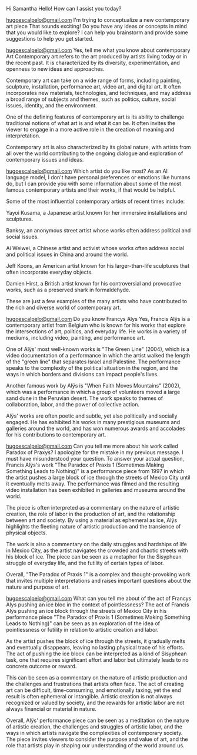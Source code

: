 Hi Samantha
Hello! How can I assist you today?




hugoescalpelo@gmail.com
I'm trying to conceptualize a new contemporary art piece
That sounds exciting! Do you have any ideas or concepts in mind that you would like to explore? I can help you brainstorm and provide some suggestions to help you get started.




hugoescalpelo@gmail.com
Yes, tell me what you know about contemporary Art
Contemporary art refers to the art produced by artists living today or in the recent past. It is characterized by its diversity, experimentation, and openness to new ideas and approaches.

Contemporary art can take on a wide range of forms, including painting, sculpture, installation, performance art, video art, and digital art. It often incorporates new materials, technologies, and techniques, and may address a broad range of subjects and themes, such as politics, culture, social issues, identity, and the environment.

One of the defining features of contemporary art is its ability to challenge traditional notions of what art is and what it can be. It often invites the viewer to engage in a more active role in the creation of meaning and interpretation.

Contemporary art is also characterized by its global nature, with artists from all over the world contributing to the ongoing dialogue and exploration of contemporary issues and ideas.




hugoescalpelo@gmail.com
Which artist do you like most?
As an AI language model, I don't have personal preferences or emotions like humans do, but I can provide you with some information about some of the most famous contemporary artists and their works, if that would be helpful.

Some of the most influential contemporary artists of recent times include:

Yayoi Kusama, a Japanese artist known for her immersive installations and sculptures.

Banksy, an anonymous street artist whose works often address political and social issues.

Ai Weiwei, a Chinese artist and activist whose works often address social and political issues in China and around the world.

Jeff Koons, an American artist known for his larger-than-life sculptures that often incorporate everyday objects.

Damien Hirst, a British artist known for his controversial and provocative works, such as a preserved shark in formaldehyde.

These are just a few examples of the many artists who have contributed to the rich and diverse world of contemporary art.




hugoescalpelo@gmail.com
Do you know Francys Alys
Yes, Francis Alÿs is a contemporary artist from Belgium who is known for his works that explore the intersections of art, politics, and everyday life. He works in a variety of mediums, including video, painting, and performance art.

One of Alÿs' most well-known works is "The Green Line" (2004), which is a video documentation of a performance in which the artist walked the length of the "green line" that separates Israel and Palestine. The performance speaks to the complexity of the political situation in the region, and the ways in which borders and divisions can impact people's lives.

Another famous work by Alÿs is "When Faith Moves Mountains" (2002), which was a performance in which a group of volunteers moved a large sand dune in the Peruvian desert. The work speaks to themes of collaboration, labor, and the power of collective action.

Alÿs' works are often poetic and subtle, yet also politically and socially engaged. He has exhibited his works in many prestigious museums and galleries around the world, and has won numerous awards and accolades for his contributions to contemporary art.




hugoescalpelo@gmail.com
Can you tell me more about his work called Paradox of Praxys?
I apologize for the mistake in my previous message. I must have misunderstood your question. To answer your actual question, Francis Alÿs's work "The Paradox of Praxis 1 (Sometimes Making Something Leads to Nothing)" is a performance piece from 1997 in which the artist pushes a large block of ice through the streets of Mexico City until it eventually melts away. The performance was filmed and the resulting video installation has been exhibited in galleries and museums around the world.

The piece is often interpreted as a commentary on the nature of artistic creation, the role of labor in the production of art, and the relationship between art and society. By using a material as ephemeral as ice, Alÿs highlights the fleeting nature of artistic production and the transience of physical objects.

The work is also a commentary on the daily struggles and hardships of life in Mexico City, as the artist navigates the crowded and chaotic streets with his block of ice. The piece can be seen as a metaphor for the Sisyphean struggle of everyday life, and the futility of certain types of labor.

Overall, "The Paradox of Praxis 1" is a complex and thought-provoking work that invites multiple interpretations and raises important questions about the nature and purpose of art.




hugoescalpelo@gmail.com
What can you tell me about of the act of Francys Alys pushing an ice bloc in the context of pointlessness?
The act of Francis Alÿs pushing an ice block through the streets of Mexico City in his performance piece "The Paradox of Praxis 1 (Sometimes Making Something Leads to Nothing)" can be seen as an exploration of the idea of pointlessness or futility in relation to artistic creation and labor.

As the artist pushes the block of ice through the streets, it gradually melts and eventually disappears, leaving no lasting physical trace of his efforts. The act of pushing the ice block can be interpreted as a kind of Sisyphean task, one that requires significant effort and labor but ultimately leads to no concrete outcome or reward.

This can be seen as a commentary on the nature of artistic production and the challenges and frustrations that artists often face. The act of creating art can be difficult, time-consuming, and emotionally taxing, yet the end result is often ephemeral or intangible. Artistic creation is not always recognized or valued by society, and the rewards for artistic labor are not always financial or material in nature.

Overall, Alÿs' performance piece can be seen as a meditation on the nature of artistic creation, the challenges and struggles of artistic labor, and the ways in which artists navigate the complexities of contemporary society. The piece invites viewers to consider the purpose and value of art, and the role that artists play in shaping our understanding of the world around us.
